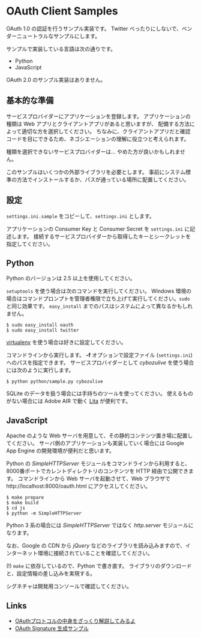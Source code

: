 OAuth Client Samples
====================
OAuth 1.0 の認証を行うサンプル実装です。
Twitter べったりにしないで、ベンダーニュートラルなサンプルにします。

サンプルで実装している言語は次の通りです。

- Python
- JavaScript

OAuth 2.0 のサンプル実装はありません。

基本的な準備
------------
サービスプロバイダーにアプリケーションを登録します。
アプリケーションの種類は Web アプリとクライアントアプリがあると思いますが、
配備する方法によって適切な方を選択してください。
ちなみに、クライアントアプリだと確認コードを目にできるため、ネゴシエーションの理解に役立つと考えられます。

種類を選択できないサービスプロバイダーは... やめた方が良いかもしれません。

このサンプルはいくつかの外部ライブラリを必要とします。
事前にシステム標準の方法でインストールするか、パスが通っている場所に配置してください。

設定
----
`settings.ini.sample` をコピーして、`settings.ini` とします。

アプリケーションの Consumer Key と Consumer Secret を `settings.ini` に記述します。
接続するサービスプロバイダーから取得したキーとシークレットを指定してください。

Python
------
Python のバージョンは 2.5 以上を使用してください。

``setuptools`` を使う場合は次のコマンドを実行してください。
Windows 環境の場合はコマンドプロンプトを管理者権限で立ち上げて実行してください。``sudo`` と同じ効果です。
``easy_install`` までのパスはシステムによって異なるかもしれません。

    $ sudo easy_install oauth
    $ sudo easy_install twitter

[virtualenv](http://pypi.python.org/pypi/virtualenv) を使う場合は好きに設定してください。

コマンドラインから実行します。
__-f__ オプションで設定ファイル (`settings.ini`) へのパスを指定できます。
サービスプロバイダーとして _cybozulive_ を使う場合には次のように実行します。

    $ python python/sample.py cybozulive

SQLite のデータを扱う場合には手持ちのツールを使ってください。
使えるものがない場合には Adobe AIR で動く [Lita][Lita] が便利です。

[Lita]: http://www.dehats.com/drupal/?q=node/58

JavaScript
----------
Apache のような Web サーバを用意して、その静的コンテンツ置き場に配置してください。
サーバ側のアプリケーションも実装していく場合には Google App Engine の開発環境が便利だと思います。

Python の _SimpleHTTPServer_ モジュールをコマンドラインから利用すると、8000番ポートでカレントディレクトリのコンテンツを HTTP 経由で公開できます。
コマンドラインから Web サーバを起動させて、Web ブラウザで http://localhost:8000/oauth.html にアクセスしてください。

    $ make prepare
    $ make build
    $ cd js
    $ python -m SimpleHTTPServer

Python 3 系の場合には _SimpleHTTPServer_ ではなく _http.server_ モジュールになります。

なお、Google の CDN から _jQuery_ などのライブラリを読み込みますので、インターネット環境に接続されていることを確認してください。

(!) `make` に依存しているので、Python で書き直す。
    ライブラリのダウンロードと、設定情報の差し込みを実現する。

シグネチャは開発用コンソールで確認してください。

Links
-----
* [OAuthプロトコルの中身をざっくり解説してみるよ][OAuth lecture]
* [OAuth Signature 生成サンプル][OAuth signature sample]

[OAuth signature sample]: http://cgi.geocities.jp/ydevnet/techblog/sample/signature.html
[OAuth lecture]: http://d.hatena.ne.jp/yuroyoro/20100506/1273137673

<!-- vim: set et ts=4 sw=4 cindent fileencoding=utf-8 textwidth=120 : -->
